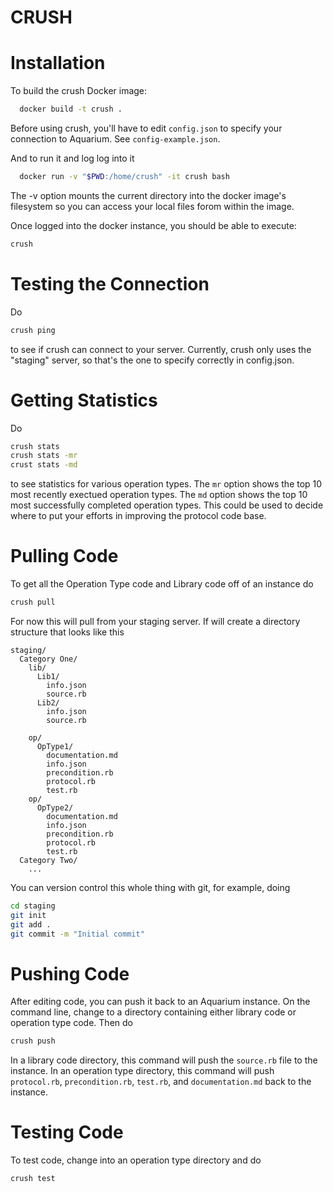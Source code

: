 CRUSH
=====

Installation
===

To build the crush Docker image:

```bash
  docker build -t crush .
```

Before using crush, you'll have to edit `config.json` to specify your connection to Aquarium. See `config-example.json`. 

And to run it and log log into it

```bash
  docker run -v "$PWD:/home/crush" -it crush bash
```

The -v option mounts the current directory into the docker image's filesystem so you can access your local files forom within the image. 

Once logged into the docker instance, you should be able to execute:

```bash
crush
```

Testing the Connection
===

Do

```bash
crush ping
```

to see if crush can connect to your server. Currently, crush only uses the "staging" server, so that's the one to specify correctly in config.json.

Getting Statistics
===

Do

```bash
crush stats
crush stats -mr
crust stats -md
```

to see statistics for various operation types. The `mr` option shows the top 10 most recently exectued operation types. The `md` option shows the top 10 most successfully completed operation types. This could be used to decide where to put your efforts in improving the protocol code base.

Pulling Code
===

To get all the Operation Type code and Library code off of an instance do

```bash
crush pull
```

For now this will pull from your staging server. If will create a directory structure that looks like this

```
staging/
  Category One/
    lib/
      Lib1/
        info.json
        source.rb
      Lib2/
        info.json
        source.rb

    op/
      OpType1/
        documentation.md
        info.json
        precondition.rb
        protocol.rb
        test.rb
    op/
      OpType2/
        documentation.md
        info.json
        precondition.rb
        protocol.rb
        test.rb
  Category Two/
    ...
```

You can version control this whole thing with git, for example, doing

```bash
cd staging
git init
git add .
git commit -m "Initial commit"
```

Pushing Code
===

After editing code, you can push it back to an Aquarium instance. On the command line, change to a directory containing either library code or operation type code. Then do

```bash
crush push
```

In a library code directory, this command will push the `source.rb` file to the instance. In an operation type directory, this command will push `protocol.rb`, `precondition.rb`, `test.rb`, and `documentation.md` back to the instance. 

Testing Code
===

To test code, change into an operation type directory and do

```bash
crush test
```